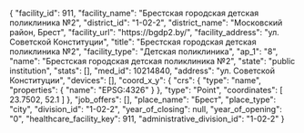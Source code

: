 {
    "facility_id": 911,
    "facility_name": "Брестская городская детская поликлиника №2",
    "district_id": "1-02-2",
    "district_name": "Московский район, Брест",
    "facility_url": "https:\/\/bgdp2.by\/",
    "facility_address": "ул. Советской Конституции",
    "title": "Брестская городская детская поликлиника №2",
    "facility_type": "Детская поликлиника",
    "ap_1": "8",
    "name": "Брестская городская детская поликлиника №2",
    "state": "public institution",
    "stats": [],
    "med_id": 10214840,
    "address": "ул. Советской Конституции",
    "devices": [],
    "coord_x_y": {
        "crs": {
            "type": "name",
            "properties": {
                "name": "EPSG:4326"
            }
        },
        "type": "Point",
        "coordinates": [
            23.7502,
            52.1
        ]
    },
    "job_offers": [],
    "place_name": "Брест",
    "place_type": "city",
    "division_id": "1-02-2",
    "year_of_closing": null,
    "year_of_opening": "0",
    "healthcare_facility_key": 911,
    "administrative_division_id": "1-02-2"
}